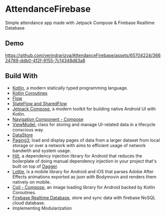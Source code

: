 # AttendanceFirebase
Simple attendance app made with Jetpack Compose &amp; Firebase Realtime Database

## Demo
https://github.com/verindrarizya/AttendanceFirebase/assets/65704224/36624789-ddb0-4f2f-9155-7c14348d83a8



## Build With
- [Kotlin](https://kotlinlang.org/), a modern statically typed programming language.
- [Kotlin Coroutines](https://kotlinlang.org/docs/coroutines-overview.html)
- [Flow](https://kotlinlang.org/docs/flow.html)
- [StateFlow and SharedFlow](https://developer.android.com/kotlin/flow/stateflow-and-sharedflow)
- [Jetpack Compose](https://developer.android.com/jetpack/compose), a modern toolkit for building native Android UI with Kotlin.
- [Navigation Component - Compose](https://developer.android.com/jetpack/compose/navigation)
- [ViewModel](https://developer.android.com/topic/libraries/architecture/viewmodel), class for storing and manage UI-related data in a lifecycle conscious way.
- [DataStore](https://developer.android.com/topic/libraries/architecture/datastore)
- [Paging3](https://developer.android.com/topic/libraries/architecture/paging/v3-overview), load and display pages of data from a larger dataset from local storage or over a network with aims to efficient usage of network bandwith and system usage.
- [Hilt](https://developer.android.com/training/dependency-injection/hilt-android),  a dependency injection library for Android that reduces the boilerplate of doing manual dependency injection in your project that's built on top of [Dagger](https://dagger.dev/).
- [Lottie](https://lottiefiles.com/blog/working-with-lottie/getting-started-with-lottie-animations-in-android-app), is a mobile library for Android and iOS that parses Adobe After Effects animations exported as json with Bodymovin and renders them natively on mobile.
- [Coil - Compose](https://coil-kt.github.io/coil/compose/), an image loading library for Android backed by Kotlin Coroutines.
- [Firebase Realtime Database](https://firebase.google.com/docs/database), store and sync data with firebase NoSQL cloud database.
- Implementing Modularization
